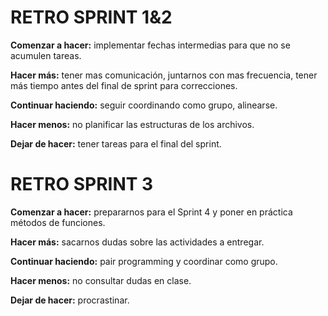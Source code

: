 # RETRO SPRINT 1&2

**Comenzar a hacer:**
    implementar fechas intermedias para que no se acumulen tareas.

**Hacer más:**
    tener mas comunicación, juntarnos con mas frecuencia, tener más tiempo antes del final de sprint para correcciones.

**Continuar haciendo:**
    seguir coordinando como grupo, alinearse.

**Hacer menos:**
    no planificar las estructuras de los archivos.

**Dejar de hacer:** 
    tener tareas para el final del sprint.


# RETRO SPRINT 3

**Comenzar a hacer:**
    prepararnos para el Sprint 4 y poner en práctica métodos de funciones.

**Hacer más:**
    sacarnos dudas sobre las actividades a entregar.

**Continuar haciendo:**
    pair programming y coordinar como grupo.

**Hacer menos:**
    no consultar dudas en clase.

**Dejar de hacer:** 
    procrastinar.